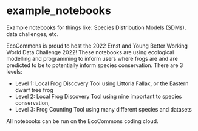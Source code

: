# example_notebooks
Example notebooks for things like: Species Distribution Models (SDMs), data challenges, etc.

EcoCommons is proud to host the 2022 Ernst and Young Better Working World Data Challenge 2022!  These notebooks are using ecological modelling and programming to inform users where frogs are and are predicted to be to potentially inform species conservation.  There are 3 levels:

- Level 1: Local Frog Discovery Tool using Littoria Fallax, or the Eastern dwarf tree frog
- Level 2: Local Frog Discovery Tool using nine important to species conservation,
- Level 3: Frog Counting Tool using many different species and datasets

All notebooks can be run on the EcoCommons coding cloud.